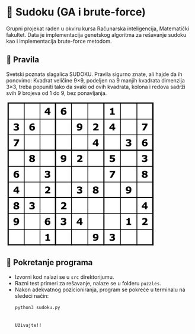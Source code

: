 # :game_die: Sudoku (GA i brute-force)

Grupni projekat rađen u okviru kursa Računarska inteligencija, Matematički fakultet.
Data je implementacija genetskog algoritma za rešavanje sudoku kao i implementacija brute-force metodom. 


## :game_die: Pravila
Svetski poznata slagalica SUDOKU. Pravila sigurno znate, ali hajde da ih ponovimo: Kvadrat veličine 9×9, podeljen na 9 manjih kvadrata dimenzija 3×3, treba popuniti tako da svaki od ovih kvadrata, kolona i redova sadrži svih 9 brojeva od 1 do 9, bez ponavljanja. 


<img src = 'https://github.com/StefanJ996/genetic-algorithm-sudoku-solver/blob/master/images/primer_sudoku_neresen.png?raw=true' width = "400px" alt = "drawing"/>

## :game_die: Pokretanje programa

* Izvorni kod nalazi se u `src` direktorijumu.<br/>
* Razni test primeri za rešavanje, nalaze se u folderu `puzzles`.
* Nakon adekvatnog pozicioniranja, program se pokreće u terminalu na sledeći način:
     ```
    python3 sudoku.py
   
    
    Uživajte!!
